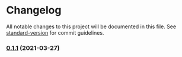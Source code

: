 # Changelog

All notable changes to this project will be documented in this file. See [standard-version](https://github.com/conventional-changelog/standard-version) for commit guidelines.

### [0.1.1](https://github.com/kotofurumiya/th-namegen/compare/v0.1.0...v0.1.1) (2021-03-27)
